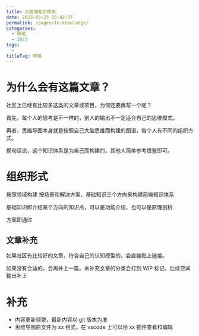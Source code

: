 ```yaml
---
title: 大前端知识体系
date: 2023-03-23 15:42:37
permalink: /pages/fe-knowledge/
categories: 
  - 随笔
  - 2023
tags:
  -
titleTag: 草稿
---
```

# 为什么会有这篇文章？

社区上已经有比较多这类的文章或项目，为何还要再写一个呢？

首先，每个人的思考是不一样的，别人的输出不一定适合自己的思维模式。

再者，思维导图本身就是按照自己大脑思维而构建的图谱，每个人有不同的组织方式。

换句话说，这个知识体系是为自己而构建的，其他人简单参考借鉴即可。

# 组织形式

按照领域构建
按场景和解决方案、基础知识三个方向来构建前端知识体系

基础知识即介绍某个方向的知识点，可以是功能介绍、也可以是原理剖析

方案即通过

## 文章补充

如果社区有比较好的文章，符合自己的认知模型的，会直接贴上链接。

如果没有合适的，会再补上一篇。未补充文章的分类会打到 WIP 标记，后续空间输出补上

# 补充

- 内容更新频繁，最新内容以 git 版本为准
- 思维导图原文件为 xx 格式，在 vscode 上可以用 xx 插件查看和编辑